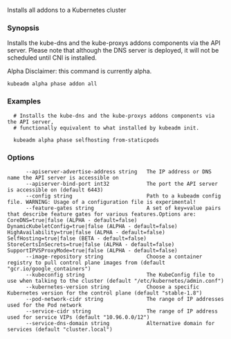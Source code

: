 
Installs all addons to a Kubernetes cluster

### Synopsis


Installs the kube-dns and the kube-proxys addons components via the API server.
Please note that although the DNS server is deployed, it will not be scheduled until CNI is installed. 

Alpha Disclaimer: this command is currently alpha.

```
kubeadm alpha phase addon all
```

### Examples

```
  # Installs the kube-dns and the kube-proxys addons components via the API server,
  # functionally equivalent to what installed by kubeadm init.
  
  kubeadm alpha phase selfhosting from-staticpods
```

### Options

```
      --apiserver-advertise-address string   The IP address or DNS name the API server is accessible on
      --apiserver-bind-port int32            The port the API server is accessible on (default 6443)
      --config string                        Path to a kubeadm config file. WARNING: Usage of a configuration file is experimental!
      --feature-gates string                 A set of key=value pairs that describe feature gates for various features.Options are:
CoreDNS=true|false (ALPHA - default=false)
DynamicKubeletConfig=true|false (ALPHA - default=false)
HighAvailability=true|false (ALPHA - default=false)
SelfHosting=true|false (BETA - default=false)
StoreCertsInSecrets=true|false (ALPHA - default=false)
SupportIPVSProxyMode=true|false (ALPHA - default=false)
      --image-repository string              Choose a container registry to pull control plane images from (default "gcr.io/google_containers")
      --kubeconfig string                    The KubeConfig file to use when talking to the cluster (default "/etc/kubernetes/admin.conf")
      --kubernetes-version string            Choose a specific Kubernetes version for the control plane (default "stable-1.8")
      --pod-network-cidr string              The range of IP addresses used for the Pod network
      --service-cidr string                  The range of IP address used for service VIPs (default "10.96.0.0/12")
      --service-dns-domain string            Alternative domain for services (default "cluster.local")
```

